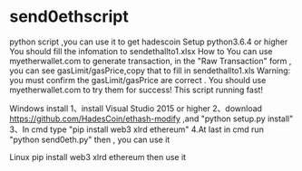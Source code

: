 # send0ethscript
python script ,you can use it to get hadescoin
Setup python3.6.4 or higher
You should fill the infomation to  sendethallto1.xlsx
How to
  You can use myetherwallet.com to generate transaction, in the "Raw Transaction" form , you can see gasLimit/gasPrice,copy that to fill in sendethallto1.xls
Warning: you must confirm the gasLimit/gasPrice are correct . You should use myetherwallet.com to try them for success! This script running fast!

Windows install
1、install Visual Studio 2015 or higher
2、download  https://github.com/HadesCoin/ethash-modify ,and "python setup.py install"
3、In cmd  type "pip install web3 xlrd ethereum"
4.At last in cmd run "python send0eth.py"
then , you can use it

Linux
pip install web3 xlrd ethereum
then use it 


